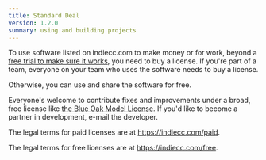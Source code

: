 ```yaml
---
title: Standard Deal
version: 1.2.0
summary: using and building projects
---
```


To use software listed on indiecc.com to make money or for work, beyond a [free trial to make sure it works](https://indiecc.com/free#free-trials), you need to buy a license.  If you're part of a team, everyone on your team who uses the software needs to buy a license.

Otherwise, you can use and share the software for free.

Everyone's welcome to contribute fixes and improvements under a broad, free license like [the Blue Oak Model License](https://blueoakcouncil.org/license/1.0.0).  If you'd like to become a partner in development, e-mail the developer.

The legal terms for paid licenses are at <https://indiecc.com/paid>.

The legal terms for free licenses are at <https://indiecc.com/free>.
